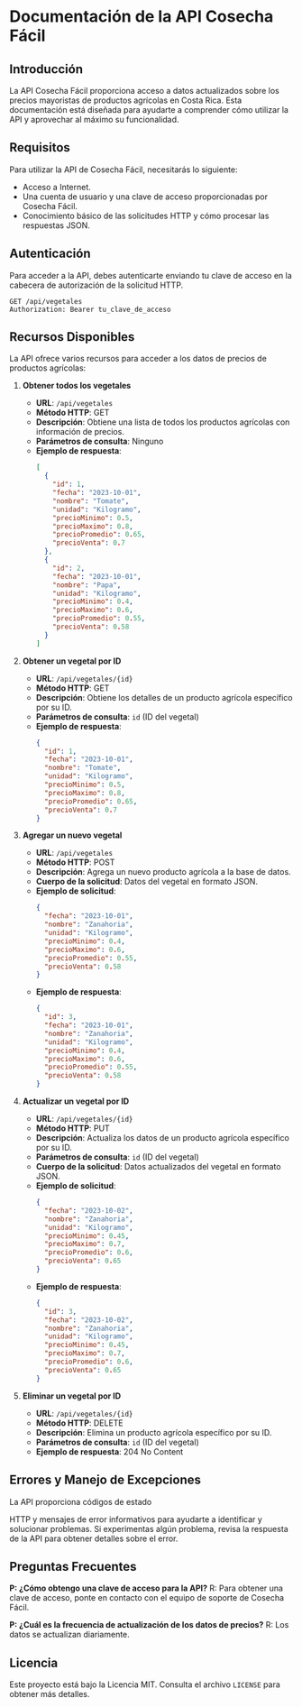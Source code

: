 # Documentación de la API Cosecha Fácil

## Introducción
La API Cosecha Fácil proporciona acceso a datos actualizados sobre los precios mayoristas de productos agrícolas en Costa Rica. Esta documentación está diseñada para ayudarte a comprender cómo utilizar la API y aprovechar al máximo su funcionalidad.

## Requisitos
Para utilizar la API de Cosecha Fácil, necesitarás lo siguiente:

- Acceso a Internet.
- Una cuenta de usuario y una clave de acceso proporcionadas por Cosecha Fácil.
- Conocimiento básico de las solicitudes HTTP y cómo procesar las respuestas JSON.

## Autenticación
Para acceder a la API, debes autenticarte enviando tu clave de acceso en la cabecera de autorización de la solicitud HTTP.

```http
GET /api/vegetales
Authorization: Bearer tu_clave_de_acceso
```

## Recursos Disponibles
La API ofrece varios recursos para acceder a los datos de precios de productos agrícolas:

1. **Obtener todos los vegetales**

   - **URL**: `/api/vegetales`
   - **Método HTTP**: GET
   - **Descripción**: Obtiene una lista de todos los productos agrícolas con información de precios.
   - **Parámetros de consulta**: Ninguno
   - **Ejemplo de respuesta**:
     ```json
     [
       {
         "id": 1,
         "fecha": "2023-10-01",
         "nombre": "Tomate",
         "unidad": "Kilogramo",
         "precioMinimo": 0.5,
         "precioMaximo": 0.8,
         "precioPromedio": 0.65,
         "precioVenta": 0.7
       },
       {
         "id": 2,
         "fecha": "2023-10-01",
         "nombre": "Papa",
         "unidad": "Kilogramo",
         "precioMinimo": 0.4,
         "precioMaximo": 0.6,
         "precioPromedio": 0.55,
         "precioVenta": 0.58
       }
     ]
     ```

2. **Obtener un vegetal por ID**

   - **URL**: `/api/vegetales/{id}`
   - **Método HTTP**: GET
   - **Descripción**: Obtiene los detalles de un producto agrícola específico por su ID.
   - **Parámetros de consulta**: `id` (ID del vegetal)
   - **Ejemplo de respuesta**:
     ```json
     {
       "id": 1,
       "fecha": "2023-10-01",
       "nombre": "Tomate",
       "unidad": "Kilogramo",
       "precioMinimo": 0.5,
       "precioMaximo": 0.8,
       "precioPromedio": 0.65,
       "precioVenta": 0.7
     }
     ```

3. **Agregar un nuevo vegetal**

   - **URL**: `/api/vegetales`
   - **Método HTTP**: POST
   - **Descripción**: Agrega un nuevo producto agrícola a la base de datos.
   - **Cuerpo de la solicitud**: Datos del vegetal en formato JSON.
   - **Ejemplo de solicitud**:
     ```json
     {
       "fecha": "2023-10-01",
       "nombre": "Zanahoria",
       "unidad": "Kilogramo",
       "precioMinimo": 0.4,
       "precioMaximo": 0.6,
       "precioPromedio": 0.55,
       "precioVenta": 0.58
     }
     ```
   - **Ejemplo de respuesta**:
     ```json
     {
       "id": 3,
       "fecha": "2023-10-01",
       "nombre": "Zanahoria",
       "unidad": "Kilogramo",
       "precioMinimo": 0.4,
       "precioMaximo": 0.6,
       "precioPromedio": 0.55,
       "precioVenta": 0.58
     }
     ```

4. **Actualizar un vegetal por ID**

   - **URL**: `/api/vegetales/{id}`
   - **Método HTTP**: PUT
   - **Descripción**: Actualiza los datos de un producto agrícola específico por su ID.
   - **Parámetros de consulta**: `id` (ID del vegetal)
   - **Cuerpo de la solicitud**: Datos actualizados del vegetal en formato JSON.
   - **Ejemplo de solicitud**:
     ```json
     {
       "fecha": "2023-10-02",
       "nombre": "Zanahoria",
       "unidad": "Kilogramo",
       "precioMinimo": 0.45,
       "precioMaximo": 0.7,
       "precioPromedio": 0.6,
       "precioVenta": 0.65
     }
     ```
   - **Ejemplo de respuesta**:
     ```json
     {
       "id": 3,
       "fecha": "2023-10-02",
       "nombre": "Zanahoria",
       "unidad": "Kilogramo",
       "precioMinimo": 0.45,
       "precioMaximo": 0.7,
       "precioPromedio": 0.6,
       "precioVenta": 0.65
     }
     ```

5. **Eliminar un vegetal por ID**

   - **URL**: `/api/vegetales/{id}`
   - **Método HTTP**: DELETE
   - **Descripción**: Elimina un producto agrícola específico por su ID.
   - **Parámetros de consulta**: `id` (ID del vegetal)
   - **Ejemplo de respuesta**: 204 No Content

## Errores y Manejo de Excepciones
La API proporciona códigos de estado

 HTTP y mensajes de error informativos para ayudarte a identificar y solucionar problemas. Si experimentas algún problema, revisa la respuesta de la API para obtener detalles sobre el error.

## Preguntas Frecuentes
**P: ¿Cómo obtengo una clave de acceso para la API?**
R: Para obtener una clave de acceso, ponte en contacto con el equipo de soporte de Cosecha Fácil.

**P: ¿Cuál es la frecuencia de actualización de los datos de precios?**
R: Los datos se actualizan diariamente.

## Licencia
Este proyecto está bajo la Licencia MIT. Consulta el archivo `LICENSE` para obtener más detalles.
